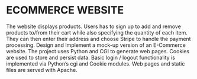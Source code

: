 # ECOMMERCE WEBSITE
The website displays products. Users has to sign up to add and remove products to/from their cart while also specifying the quantity of each item. They can then enter their address and choose Stripe to handle the payment processing. Design and Implement a mock-up version of an E-Commerce website. The project uses Python and CGI to generate web pages. Cookies are used to store and persist data. Basic login / logout functionality is implemented via Python’s cgi and Cookie modules. Web pages and static files are served with Apache.
